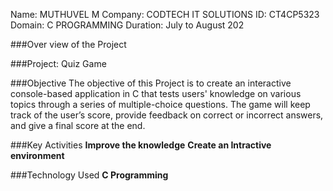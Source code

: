 Name: MUTHUVEL M
Company: CODTECH IT SOLUTIONS
ID: CT4CP5323
Domain: C PROGRAMMING
Duration: July to August 202


###Over view of the Project

###Project: Quiz Game

###Objective
  The objective of this Project is to create an interactive console-based application in C that tests users' knowledge on various topics through a series of multiple-choice questions. The game will keep track of the user’s score, provide feedback on correct or incorrect answers, and give a final score at the end.

###Key Activities
  **Improve the knowledge**
  **Create an Intractive environment**

###Technology Used
  **C Programming**
